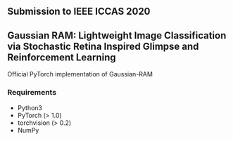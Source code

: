 ## Submission to IEEE ICCAS 2020
## Gaussian RAM: Lightweight Image Classification via Stochastic Retina Inspired Glimpse and Reinforcement Learning


Official PyTorch implementation of Gaussian-RAM

### Requirements
- Python3
- PyTorch (> 1.0)
- torchvision (> 0.2)
- NumPy
